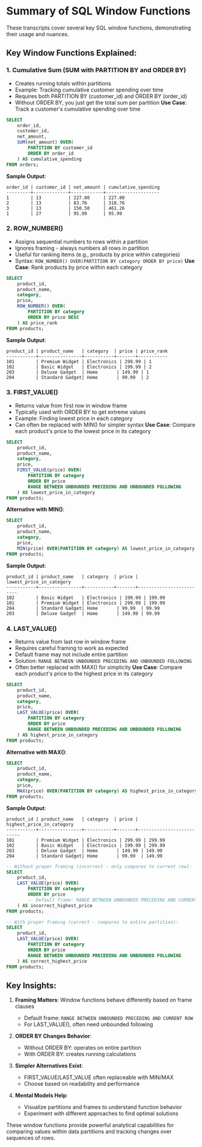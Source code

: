 # Summary of SQL Window Functions

These transcripts cover several key SQL window functions, demonstrating their usage and nuances.

## Key Window Functions Explained:

### 1. Cumulative Sum (SUM with PARTITION BY and ORDER BY)
- Creates running totals within partitions
- Example: Tracking cumulative customer spending over time
- Requires both PARTITION BY (customer_id) and ORDER BY (order_id)
- Without ORDER BY, you just get the total sum per partition
**Use Case**: Track a customer's cumulative spending over time

```sql
SELECT 
    order_id,
    customer_id,
    net_amount,
    SUM(net_amount) OVER(
        PARTITION BY customer_id 
        ORDER BY order_id
    ) AS cumulative_spending
FROM orders;
```

**Sample Output**:
```
order_id | customer_id | net_amount | cumulative_spending
---------+-------------+------------+--------------------
1        | 13          | 227.00     | 227.00
2        | 13          | 83.76      | 310.76
3        | 13          | 150.50     | 461.26
1        | 27          | 95.99      | 95.99
```

### 2. ROW_NUMBER()
- Assigns sequential numbers to rows within a partition
- Ignores framing - always numbers all rows in partition
- Useful for ranking items (e.g., products by price within categories)
- Syntax: `ROW_NUMBER() OVER(PARTITION BY category ORDER BY price)`
**Use Case**: Rank products by price within each category

```sql
SELECT 
    product_id,
    product_name,
    category,
    price,
    ROW_NUMBER() OVER(
        PARTITION BY category 
        ORDER BY price DESC
    ) AS price_rank
FROM products;
```

**Sample Output**:
```
product_id | product_name   | category  | price | price_rank
-----------+----------------+-----------+-------+-----------
101        | Premium Widget | Electronics | 299.99 | 1
102        | Basic Widget   | Electronics | 199.99 | 2
203        | Deluxe Gadget  | Home       | 149.99 | 1
204        | Standard Gadget| Home       | 99.99  | 2
```

### 3. FIRST_VALUE()
- Returns value from first row in window frame
- Typically used with ORDER BY to get extreme values
- Example: Finding lowest price in each category
- Can often be replaced with MIN() for simpler syntax
**Use Case**: Compare each product's price to the lowest price in its category

```sql
SELECT 
    product_id,
    product_name,
    category,
    price,
    FIRST_VALUE(price) OVER(
        PARTITION BY category 
        ORDER BY price
        RANGE BETWEEN UNBOUNDED PRECEDING AND UNBOUNDED FOLLOWING
    ) AS lowest_price_in_category
FROM products;
```

**Alternative with MIN()**:
```sql
SELECT 
    product_id,
    product_name,
    category,
    price,
    MIN(price) OVER(PARTITION BY category) AS lowest_price_in_category
FROM products;
```

**Sample Output**:
```
product_id | product_name   | category  | price | lowest_price_in_category
-----------+----------------+-----------+-------+-------------------------
102        | Basic Widget   | Electronics | 199.99 | 199.99
101        | Premium Widget | Electronics | 299.99 | 199.99
204        | Standard Gadget| Home       | 99.99  | 99.99
203        | Deluxe Gadget  | Home       | 149.99 | 99.99
```

### 4. LAST_VALUE()
- Returns value from last row in window frame
- Requires careful framing to work as expected
- Default frame may not include entire partition
- Solution: `RANGE BETWEEN UNBOUNDED PRECEDING AND UNBOUNDED FOLLOWING`
- Often better replaced with MAX() for simplicity
**Use Case**: Compare each product's price to the highest price in its category

```sql
SELECT 
    product_id,
    product_name,
    category,
    price,
    LAST_VALUE(price) OVER(
        PARTITION BY category 
        ORDER BY price
        RANGE BETWEEN UNBOUNDED PRECEDING AND UNBOUNDED FOLLOWING
    ) AS highest_price_in_category
FROM products;
```

**Alternative with MAX()**:
```sql
SELECT 
    product_id,
    product_name,
    category,
    price,
    MAX(price) OVER(PARTITION BY category) AS highest_price_in_category
FROM products;
```

**Sample Output**:
```
product_id | product_name   | category  | price | highest_price_in_category
-----------+----------------+-----------+-------+--------------------------
101        | Premium Widget | Electronics | 299.99 | 299.99
102        | Basic Widget   | Electronics | 199.99 | 299.99
203        | Deluxe Gadget  | Home       | 149.99 | 149.99
204        | Standard Gadget| Home       | 99.99  | 149.99
```

```sql
-- Without proper framing (incorrect - only compares to current row):
SELECT 
    product_id,
    LAST_VALUE(price) OVER(
        PARTITION BY category 
        ORDER BY price
        -- Default frame: RANGE BETWEEN UNBOUNDED PRECEDING AND CURRENT ROW
    ) AS incorrect_highest_price
FROM products;

-- With proper framing (correct - compares to entire partition):
SELECT 
    product_id,
    LAST_VALUE(price) OVER(
        PARTITION BY category 
        ORDER BY price
        RANGE BETWEEN UNBOUNDED PRECEDING AND UNBOUNDED FOLLOWING
    ) AS correct_highest_price
FROM products;
```

## Key Insights:

1. **Framing Matters**: Window functions behave differently based on frame clauses
   - Default frame: `RANGE BETWEEN UNBOUNDED PRECEDING AND CURRENT ROW`
   - For LAST_VALUE(), often need unbounded following

2. **ORDER BY Changes Behavior**:
   - Without ORDER BY: operates on entire partition
   - With ORDER BY: creates running calculations

3. **Simpler Alternatives Exist**:
   - FIRST_VALUE/LAST_VALUE often replaceable with MIN/MAX
   - Choose based on readability and performance

4. **Mental Models Help**:
   - Visualize partitions and frames to understand function behavior
   - Experiment with different approaches to find optimal solutions

These window functions provide powerful analytical capabilities for comparing values within data partitions and tracking changes over sequences of rows.
